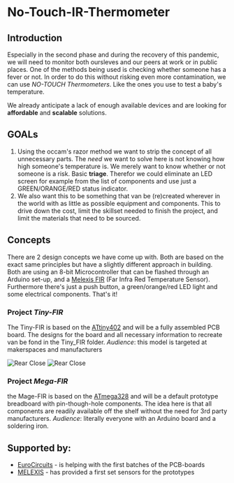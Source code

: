 # No-Touch-IR-Thermometer

## Introduction
Especially in the second phase and during the recovery of this pandemic, we will need to monitor both oursleves and our peers at work or in public places. One of the methods being used is checking whether someone has a fever or not. In order to do this without risking even more contamination, we can use *NO-TOUCH Thermometers*. Like the ones you use to test a baby's temperature.

We already anticipate a lack of enough available devices and are looking for **affordable** and **scalable** solutions. 

## GOALs
1) Using the occam's razor method we want to strip the concept of all unnecessary parts. The *need* we want to solve here is not knowing how high someone's temperature is. We merely want to know whether or not someone is a risk. Basic **triage**. Therefor we could eliminate an LED screen for example from the list of components and use just a GREEN/ORANGE/RED status indicator. 
2) We also want this to be something that van be (re)created wherever in the world with as little as possible equipment and components. This to drive down the cost, limit the skillset needed to finish the project, and limit the materials that need to be sourced.

## Concepts
There are 2 design concepts we have come up with. Both are based on the exact same principles but have a slightly different approach in building. Both are using an 8-bit Microcontroller that can be flashed through an Arduino set-up, and a [Melexis FIR](https://www.melexis.com/en/product/MLX90614/Digital-Plug-Play-Infrared-Thermometer-TO-Can) (Far Infra Red Temperature Sensor). Furthermore there's just a push button, a green/orange/red LED light and some electrical components. That's it!

### Project *Tiny-FIR*
The Tiny-FIR is based on the [ATtiny402](https://www.microchip.com/wwwproducts/en/ATtiny402) and will be a fully assembled PCB board. The designs for the board and all necessary information to recreate van be fond in the Tiny_FIR folder. 
*Audience*: this model is targeted at makerspaces and manufacturers

![Rear Close](/Pictures/Enclosure_Design_Rear_close.jpg)
![Rear Close](/Pictures/Enclosure_Design_Front_close.jpg)

### Project *Mega-FIR*
the Mage-FIR is based on the [ATmega328](https://www.microchip.com/wwwproducts/en/ATmega328) and will be a default prototype breadboard with pin-though-hole components. The idea here is that all components are readily available off the shelf without the need for 3rd party manufacturers.
*Audience*: literally everyone with an Arduino board and a soldering iron.

## Supported by:
* [EuroCircuits](https://www.eurocircuits.com/) - is helping with the first batches of the PCB-boards
* [MELEXIS](https://www.melexis.com/en) - has provided a first set sensors for the prototypes
